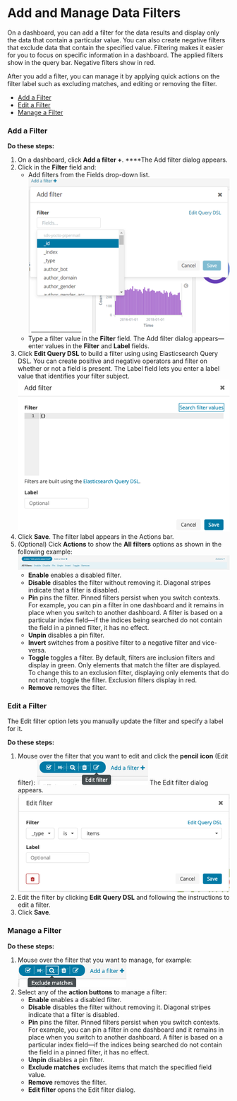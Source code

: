 # Add and Manage Data Filters

On a dashboard, you can add a filter for the data results and display only the data that contain a particular value. You can also create negative filters that exclude data that contain the specified value. Filtering makes it easier for you to focus on specific information in a dashboard. The applied filters show in the query bar. Negative filters show in red.

After you add a filter, you can manage it by applying quick actions on the filter label such as excluding matches, and editing or removing the filter.

* [Add a Filter](add-and-manage-data-filters.md#add-a-filter)
* [Edit a Filter](add-and-manage-data-filters.md#edit-a-filter)
* [Manage a Filter](add-and-manage-data-filters.md#manage-a-filter)

### Add a Filter

**Do these steps:**

1. On a dashboard, click **Add a filter +**. ****The Add filter dialog appears.
2. Click in the **Filter** field and:
   * Add filters from the Fields drop-down list. ![](../.gitbook/assets/addfilter.png)  
   * Type a filter value in the **Filter** field. The Add filter dialog appears—enter values in the **Filter** and **Label** fields. 
3. Click **Edit Query DSL** to build a filter using using Elasticsearch Query DSL. You can create positive and negative operators and filter on whether or not a field is present. The Label field lets you enter a label value that identifies your filter subject. ![](../.gitbook/assets/7405883.png) 
4. Click **Save**. The filter label appears in the Actions bar.
5. \(Optional\) Cick **Actions** to show the **All filters** options as shown in the following example: ![](../.gitbook/assets/actions.png)  
   * **Enable** enables a disabled filter.
   * **Disable** disables the filter without removing it. Diagonal stripes indicate that a filter is disabled.
   * **Pin** pins the filter. Pinned filters persist when you switch contexts. For example, you can pin a filter in one dashboard and it remains in place when you switch to another dashboard. A filter is based on a particular index field—if the indices being searched do not contain the field in a pinned filter, it has no effect.
   * **Unpin** disables a pin filter.
   * **Invert** switches from a positive filter to a negative filter and vice-versa.
   * **Toggle** toggles a filter. By default, filters are inclusion filters and display in green. Only elements that match the filter are displayed. To change this to an exclusion filter, displaying only elements that do not match, toggle the filter. Exclusion filters display in red.
   * **Remove** removes the filter.

### Edit a Filter

The Edit filter option lets you manually update the filter and specify a label for it.

**Do these steps:**

1. Mouse over the filter that you want to edit and click the **pencil** **icon** \(Edit filter\): ![](../.gitbook/assets/7408052.png) The Edit filter dialog appears. ![](../.gitbook/assets/7408055.png)
2. Edit the filter by clicking **Edit Query DSL** and following the instructions to edit a filter.
3. Click **Save**.

### Manage a Filter

**Do these steps:**

1. Mouse over the filter that you want to manage, for example: ![](../.gitbook/assets/7408058.png)
2. Select any of the **action buttons** to manage a filter:
   * **Enable** enables a disabled filter.
   * **Disable** disables the filter without removing it. Diagonal stripes indicate that a filter is disabled.
   * **Pin** pins the filter. Pinned filters persist when you switch contexts. For example, you can pin a filter in one dashboard and it remains in place when you switch to another dashboard. A filter is based on a particular index field—if the indices being searched do not contain the field in a pinned filter, it has no effect.
   * **Unpin** disables a pin filter.
   * **Exclude matches** excludes items that match the specified field value.
   * **Remove** removes the filter.
   * **Edit filter** opens the Edit filter dialog.

